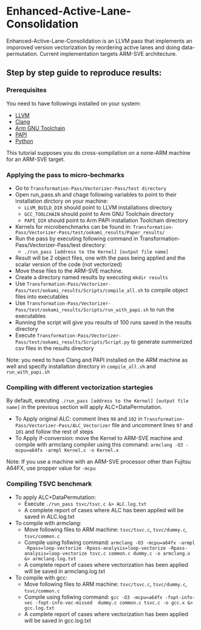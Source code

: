 # Enhanced-Active-Lane-Consolidation

Enhanced-Active-Lane-Consolidation is an LLVM pass that implements an imporoved version vectorization by reordering active lanes and doing data-permutation. Current implementation targets ARM-SVE architecture.

## Step by step guide to reproduce results:

### Prerequisites
You need to have followings installed on your system:

- [LLVM](https://llvm.org/docs/GettingStarted.html)
- [Clang](https://llvm.org/docs/GettingStarted.html)
- [Arm GNU Toolchain](https://developer.arm.com/Tools%20and%20Software/GNU%20Toolchain)
- [PAPI](https://hpc.llnl.gov/software/development-environment-software/papi-performance-application-programming-interface)
- [Python](https://www.python.org/downloads)
  
This tutorial supposes you do cross-sompilation on a none-ARM machine for an ARM-SVE target. 

### Applying the pass to micro-bechmarks
- Go to `Transformation-Pass/Vectorizer-Pass/test directory`
- Open run_pass.sh and chage following variables to point to their installation dirctory on your machine:
  - `LLVM_BUILD_DIR` should point to LLVM installations directory
  - `GCC_TOOLCHAIN` should point to Arm GNU Toolchain directory
  - `PAPI_DIR` should point to Arm PAPI installation Toolchain directory
- Kernels for microbenchmarks can be found in: `Transformation-Pass/Vectorizer-Pass/test/ookami_results/Paper_results/`
- Run the pass by executing following command in Transformation-Pass/Vectorizer-Pass/test directory:
  - `./run_pass [address to the Kernel] [output file name]`
- Result will be 2 object files, one with the pass being applied and the scalar version of the code (not vectorized)
- Move these files to the ARM-SVE machine.
- Create a directory named results by executing `mkdir results`
- Use `Transformation-Pass/Vectorizer-Pass/test/ookami_results/Scripts/compile_all.sh` to compile object files into executables
- Use `Transformation-Pass/Vectorizer-Pass/test/ookami_results/Scripts/run_with_papi.sh` to run the executables
- Running the script will give you results of 100 runs saved in the results directory
- Execute `Transformation-Pass/Vectorizer-Pass/test/ookami_results/Scripts/Script.py` to generate summerized csv files in the results directory

Note: you need to have Clang and PAPI installed on the ARM machine as well and specify installation directory in `compile_all.sh` and `run_with_papi.sh`

### Compiling with different vectorization startegies

By default, executing `./run_pass [address to the Kernel] [output file name]` in the previous section will apply ALC+DataPermutation.

- To Apply original ALC: comment lines `98` and `102` in `Transformation-Pass/Vectorizer-Pass/ALC_Vectorizer` file and uncomment lines `97` and `101` and follow the rest of steps
- To Apply if-conversion: move the Kernel to ARM-SVE machine and compile with armclang compiler using this command: `armclang -O3 -mcpu=a64fx -armpl Kernel.c -o Kernel.x`

Note: If you use a machine with an ARM-SVE processor other than Fujitsu A64FX, use propper value for `-mcpu`


### Compiling TSVC benchmark
- To apply ALC+DataPermutation:
   - Execute `./run_pass tsvc/tsvc.c &> ALC.log.txt`
   -  A complete report of cases where ALC has been applied will be saved in ALC.log.txt
- To compile with armclang:
   - Move following files to ARM machine: `tsvc/tsvc.c`, `tsvc/dummy.c`, `tsvc/common.c`
   - Compile using follwing command: `armclang -O3 -mcpu=a64fx -armpl -Rpass=loop-vectorize -Rpass-analysis=loop-vectorize -Rpass-analysis=loop-vectorize tsvc.c common.c dummy.c -o armclang.x &> armclang.log.txt`
   - A complete report of cases where vectorization has been applied will be saved in armclang.log.txt
- To compile with gcc:
   - Move following files to ARM machine: `tsvc/tsvc.c`, `tsvc/dummy.c`, `tsvc/common.c`
   - Compile using follwing command: `gcc -O3 -mcpu=a64fx -fopt-info-vec -fopt-info-vec-missed  dummy.c common.c tsvc.c -o gcc.x &> gcc.log.txt`
   - A complete report of cases where vectorization has been applied will be saved in gcc.log.txt 
